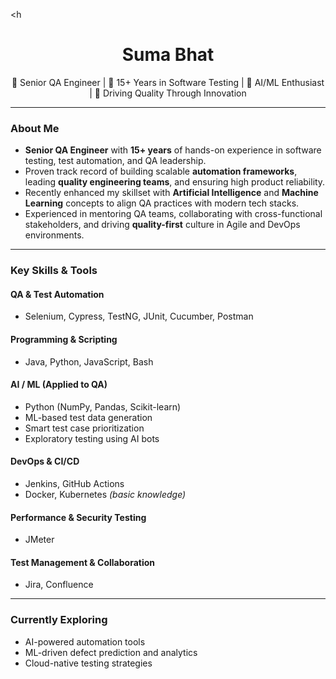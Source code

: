 <h<h1 align="center">Suma Bhat</h1>

<p align="center">
  💼 Senior QA Engineer | 🧪 15+ Years in Software Testing | 🤖 AI/ML Enthusiast | 🚀 Driving Quality Through Innovation
</p>

---

###  About Me

- **Senior QA Engineer** with **15+ years** of hands-on experience in software testing, test automation, and QA leadership.
- Proven track record of building scalable **automation frameworks**, leading **quality engineering teams**, and ensuring high product reliability.
- Recently enhanced my skillset with **Artificial Intelligence** and **Machine Learning** concepts to align QA practices with modern tech stacks.
- Experienced in mentoring QA teams, collaborating with cross-functional stakeholders, and driving **quality-first** culture in Agile and DevOps environments.

---

### Key Skills & Tools

#### QA & Test Automation
- Selenium, Cypress, TestNG, JUnit, Cucumber, Postman

#### Programming & Scripting
- Java, Python, JavaScript, Bash

#### AI / ML (Applied to QA)
- Python (NumPy, Pandas, Scikit-learn)
- ML-based test data generation
- Smart test case prioritization
- Exploratory testing using AI bots

#### DevOps & CI/CD
- Jenkins, GitHub Actions
- Docker, Kubernetes *(basic knowledge)*

#### Performance & Security Testing
- JMeter

#### Test Management & Collaboration
- Jira, Confluence

---

### Currently Exploring
- AI-powered automation tools 
- ML-driven defect prediction and analytics
- Cloud-native testing strategies
